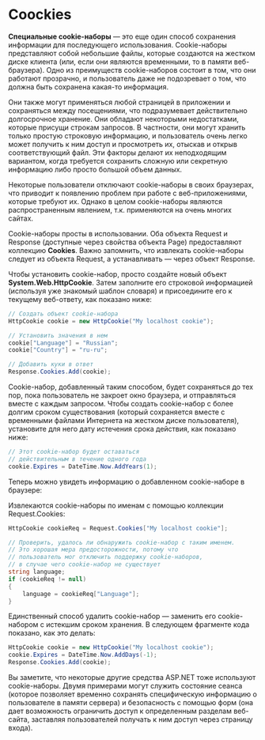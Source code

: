 # Coockies

**Специальные cookie-наборы** — это еще один способ сохранения информации для последующего использования. Cookie-наборы представляют собой небольшие файлы, которые создаются на жестком диске клиента (или, если они являются временными, то в памяти веб-браузера). Одно из преимуществ cookie-наборов состоит в том, что они работают прозрачно, и пользователь даже не подозревает о том, что должна быть сохранена какая-то информация.

Они также могут применяться любой страницей в приложении и сохраняться между посещениями, что подразумевает действительно долгосрочное хранение. Они обладают некоторыми недостатками, которые присущи строкам запросов. В частности, они могут хранить только простую строковую информацию, и пользователь очень легко может получить к ним доступ и просмотреть их, отыскав и открыв соответствующий файл. Эти факторы делают их неподходящим вариантом, когда требуется сохранить сложную или секретную информацию либо просто большой объем данных.

Некоторые пользователи отключают cookie-наборы в своих браузерах, что приводит к появлению проблем при работе с веб-приложениями, которые требуют их. Однако в целом cookie-наборы являются распространенным явлением, т.к. применяются на очень многих сайтах.

Cookie-наборы просты в использовании. Оба объекта Request и Response (доступные через свойства объекта Page) предоставляют коллекцию **Cookies**. Важно запомнить, что извлекать cookie-наборы следует из объекта Request, а устанавливать — через объект Response.

Чтобы установить cookie-набор, просто создайте новый объект **System.Web.HttpCookie**. Затем заполните его строковой информацией (используя уже знакомый шаблон словаря) и присоедините его к текущему веб-ответу, как показано ниже:

```csharp
// Создать объект cookie-набора
HttpCookie cookie = new HttpCookie("My localhost cookie");

// Установить значения в нем
cookie["Language"] = "Russian";
cookie["Country"] = "ru-ru";

// Добавить куки в ответ
Response.Cookies.Add(cookie);
```
Cookie-набор, добавленный таким способом, будет сохраняться до тех пор, пока пользователь не закроет окно браузера, и отправляться вместе с каждым запросом. Чтобы создать cookie-набор с более долгим сроком существования (который сохраняется вместе с временными файлами Интернета на жестком диске пользователя), установите для него дату истечения срока действия, как показано ниже:

```csharp
// Этот cookie-набор будет оставаться 
// действительным в течение одного года
cookie.Expires = DateTime.Now.AddYears(1);
```

Теперь можно увидеть информацию о добавленном cookie-наборе в браузере:

[](https://professorweb.ru/my/ASP_NET/base/level5/files/img51062.jpg)

Извлекаются cookie-наборы по именам с помощью коллекции Request.Cookies:

```csharp
HttpCookie cookieReq = Request.Cookies["My localhost cookie"];

// Проверить, удалось ли обнаружить cookie-набор с таким именем.
// Это хорошая мера предосторожности, потому что         
// пользователь мог отключить поддержку cookie-наборов,         
// в случае чего cookie-набор не существует        
string language;        
if (cookieReq != null)       
{            
    language = cookieReq["Language"];        
} 
```

Единственный способ удалить cookie-набор — заменить его cookie-набором с истекшим сроком хранения. В следующем фрагменте кода показано, как это делать:

```csharp
HttpCookie cookie = new HttpCookie("My localhost cookie");
cookie.Expires = DateTime.Now.AddDays(-1);
Response.Cookies.Add(cookie); 
```

Вы заметите, что некоторые другие средства ASP.NET тоже используют cookie-наборы. Двумя примерами могут служить состояние сеанса (которое позволяет временно сохранять специфическую информацию о пользователе в памяти сервера) и безопасность с помощью форм (она дает возможность ограничить доступ к определенным разделам веб-сайта, заставляя пользователей получать к ним доступ через страницу входа).